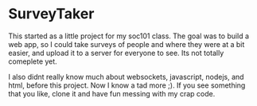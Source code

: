# SurveyTaker
This started as a little project for my soc101 class.  The goal was to build a web app, so I could take surveys of people and where they were at a bit easier, and upload it to a server for everyone to see.  Its not totally comeplete yet.  

I also didnt really know much about websockets, javascript, nodejs, and html, before this project.  Now I know a tad more ;).
If you see something that you like, clone it and have fun messing with my crap code.  
